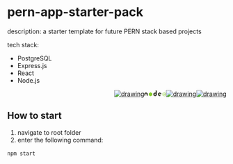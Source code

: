 
# pern-app-starter-pack
description: a starter template for future PERN stack based projects

tech stack:
- PostgreSQL
- Express.js
- React
- Node.js


<div style="display: flex;flex-flow: row-reverse wrap;">
<a href="https://marketplace.visualstudio.com/items?itemName=sohibe.java-generate-setters-getters">
<img src="https://raw.githubusercontent.com/coherencez/tech-logos/master/postgres.png" alt="drawing" width="50"/>
</a>


<a href="https://marketplace.visualstudio.com/items?itemName=sohibe.java-generate-setters-getters">
<img src="https://raw.githubusercontent.com/coherencez/tech-logos/master/react.png" alt="drawing" width="50"/>
</a>


<a href="https://marketplace.visualstudio.com/items?itemName=sohibe.java-generate-setters-getters">
<img src="https://raw.githubusercontent.com/gilbarbara/logos/f4c8e8b933aa80ce83b6d6d387e016bf4cb4e376/logos/nodejs.svg" alt="drawing" width="50"/>
</a>


<a href="https://marketplace.visualstudio.com/items?itemName=sohibe.java-generate-setters-getters">
<img src="https://raw.githubusercontent.com/coherencez/tech-logos/master/express.png" alt="drawing" width="50"/>
</a>


</div>


## How to start
1. navigate to root folder
2. enter the following command:
```
npm start
```
